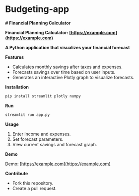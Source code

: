 # Budgeting-app
 **# Financial Planning Calculator**

**Financial Planning Calculator: [https://example.com](https://example.com)**

**A Python application that visualizes your financial forecast**

**Features**

- Calculates monthly savings after taxes and expenses.
- Forecasts savings over time based on user inputs.
- Generates an interactive Plotly graph to visualize forecasts.

**Installation**

```bash
pip install streamlit plotly numpy
```

**Run**

```bash
streamlit run app.py
```

**Usage**

1. Enter income and expenses.
2. Set forecast parameters.
3. View current savings and forecast graph.

**Demo**

Demo: [https://example.com](https://example.com)

**Contribute**

- Fork this repository.
- Create a pull request.



